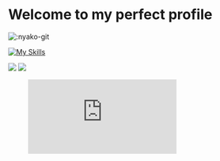 # Welcome to my perfect profile


![:nyako-git](https://count.getloli.com/get/@:Pazzan_github?theme=asoul)

[![My Skills](https://skillicons.dev/icons?i=ts,vscode,js,discord,bots,css,html,electron,svelte,react,express,nest,nodejs,ps,pr,mysql,github,cs&perline=9)](https://skillicons.dev)

<img src="https://github-readme-stats.vercel.app/api?username=pazzann&count_private=true&theme=midnight-purple&show_icons=true%22%3E">
<img src="https://github-readme-stats.vercel.app/api/top-langs?username=pazzann&count_private=true&theme=midnight-purple&layout=compact%22%3E">

<figure><embed src="https://wakatime.com/share/@a9a6a0b4-5214-46c2-92c7-bc0d702b3192/53d1fcb0-84ee-4ddc-8263-746a62c513c9.svg"></embed></figure>
